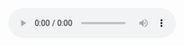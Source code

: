 <audio controls autoplay loop>
  <source src="audio_file.ogg" type="src/2078.ogg">
  Your browser does not support the audio element.
</audio>
